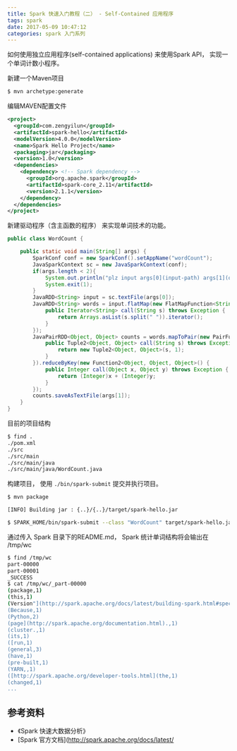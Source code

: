 ```yaml
---
title: Spark 快速入门教程（二） - Self-Contained 应用程序 
tags: spark
date: 2017-05-09 10:47:12
categories: spark 入门系列
---
```


如何使用独立应用程序(self-contained applications) 来使用Spark API， 实现一个单词计数小程序。

<!-- more -->

新建一个Maven项目

```bash
$ mvn archetype:generate
```
编辑MAVEN配置文件

```xml pom.xml
<project>
  <groupId>com.zengyilun</groupId>
  <artifactId>spark-hello</artifactId>
  <modelVersion>4.0.0</modelVersion>
  <name>Spark Hello Project</name>
  <packaging>jar</packaging>
  <version>1.0</version>
  <dependencies>
    <dependency> <!-- Spark dependency -->
      <groupId>org.apache.spark</groupId>
      <artifactId>spark-core_2.11</artifactId>
      <version>2.1.1</version>
    </dependency>
  </dependencies>
</project>
```

新建驱动程序（含主函数的程序） 来实现单词技术的功能。

```java
public class WordCount {

    public static void main(String[] args) {
        SparkConf conf = new SparkConf().setAppName("wordCount");
        JavaSparkContext sc = new JavaSparkContext(conf);
        if(args.length < 2){
            System.out.println("plz input args[0](input-path) args[1](output-path)");
            System.exit(1);
        }
        JavaRDD<String> input = sc.textFile(args[0]);
        JavaRDD<String> words = input.flatMap(new FlatMapFunction<String, String>() {
            public Iterator<String> call(String s) throws Exception {
                return Arrays.asList(s.split(" ")).iterator();
            }
        });
        JavaPairRDD<Object, Object> counts = words.mapToPair(new PairFunction<String, Object, Object>() {
            public Tuple2<Object, Object> call(String s) throws Exception {
                return new Tuple2<Object, Object>(s, 1);
            }
        }).reduceByKey(new Function2<Object, Object, Object>() {
            public Integer call(Object x, Object y) throws Exception {
                return (Integer)x + (Integer)y;
            }
        });
        counts.saveAsTextFile(args[1]);
    }
}
```

目前的项目结构

``` bash
$ find .
./pom.xml
./src
./src/main
./src/main/java
./src/main/java/WordCount.java
```

构建项目， 使用 `./bin/spark-submit` 提交并执行项目。

``` bash
$ mvn package

[INFO] Building jar : {..}/{..}/target/spark-hello.jar

$ SPARK_HOME/bin/spark-submit --class "WordCount" target/spark-hello.jar SPARK_HOME/README.md /tmp/wc
```

通过传入 Spark 目录下的README.md， Spark 统计单词结构将会输出在 /tmp/wc

```bash 
$ find /tmp/wc
part-00000
part-00001
_SUCCESS
$ cat /tmp/wc/_part-00000
(package,1)
(this,1)
(Version"](http://spark.apache.org/docs/latest/building-spark.html#specifying-the-hadoop-version),1)
(Because,1)
(Python,2)
(page](http://spark.apache.org/documentation.html).,1)
(cluster.,1)
(its,1)
([run,1)
(general,3)
(have,1)
(pre-built,1)
(YARN,,1)
([http://spark.apache.org/developer-tools.html](the,1)
(changed,1)
...
```

参考资料
---
- 《Spark 快速大数据分析》
- [Spark 官方文档](http://spark.apache.org/docs/latest/
